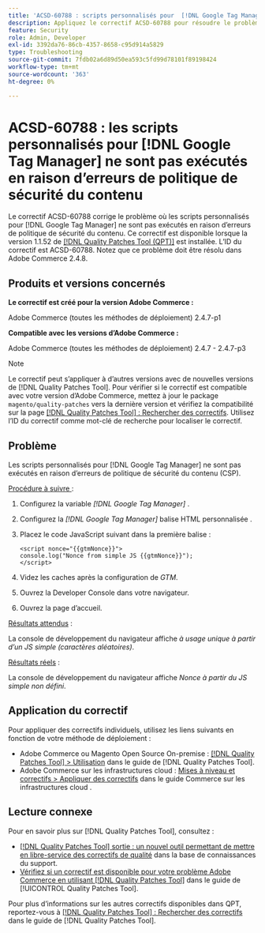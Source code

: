 ```yaml
---
title: 'ACSD-60788 : scripts personnalisés pour  [!DNL Google Tag Manager]  non exécutés en raison d’erreurs CSP'
description: Appliquez le correctif ACSD-60788 pour résoudre le problème d’Adobe Commerce où les scripts personnalisés pour ne sont pas exécutés en raison  [!DNL Google Tag Manager] ’erreurs de la politique de sécurité du contenu (CSP).
feature: Security
role: Admin, Developer
exl-id: 3392da76-86cb-4357-8658-c95d914a5829
type: Troubleshooting
source-git-commit: 7fdb02a6d89d50ea593c5fd99d78101f89198424
workflow-type: tm+mt
source-wordcount: '363'
ht-degree: 0%

---
```


# ACSD-60788 : les scripts personnalisés pour [!DNL Google Tag Manager] ne sont pas exécutés en raison d’erreurs de politique de sécurité du contenu

Le correctif ACSD-60788 corrige le problème où les scripts personnalisés pour [!DNL Google Tag Manager] ne sont pas exécutés en raison d’erreurs de politique de sécurité du contenu. Ce correctif est disponible lorsque la version 1.1.52 de [[!DNL Quality Patches Tool (QPT)]](https://experienceleague.adobe.com/fr/docs/commerce-operations/tools/quality-patches-tool/quality-patches-tool-to-self-serve-quality-patches) est installée. L’ID du correctif est ACSD-60788. Notez que ce problème doit être résolu dans Adobe Commerce 2.4.8.

## Produits et versions concernés

**Le correctif est créé pour la version Adobe Commerce :**

Adobe Commerce (toutes les méthodes de déploiement) 2.4.7-p1

**Compatible avec les versions d’Adobe Commerce :**

Adobe Commerce (toutes les méthodes de déploiement) 2.4.7 - 2.4.7-p3

>[!NOTE]
>
>Le correctif peut s’appliquer à d’autres versions avec de nouvelles versions de [!DNL Quality Patches Tool]. Pour vérifier si le correctif est compatible avec votre version d’Adobe Commerce, mettez à jour le package `magento/quality-patches` vers la dernière version et vérifiez la compatibilité sur la page [[!DNL Quality Patches Tool] : Rechercher des correctifs](https://experienceleague.adobe.com/tools/commerce-quality-patches/index.html?lang=fr). Utilisez l’ID du correctif comme mot-clé de recherche pour localiser le correctif.

## Problème

Les scripts personnalisés pour [!DNL Google Tag Manager] ne sont pas exécutés en raison d’erreurs de politique de sécurité du contenu (CSP).

<u>Procédure à suivre </u> :

1. Configurez la variable *[!DNL Google Tag Manager]* .
1. Configurez la *[!DNL Google Tag Manager]* balise HTML personnalisée .
1. Placez le code JavaScript suivant dans la première balise :

   ```
   <script nonce="{{gtmNonce}}">
   console.log("Nonce from simple JS {{gtmNonce}}");
   </script>
   ```

1. Videz les caches après la configuration de *GTM*.
1. Ouvrez la Developer Console dans votre navigateur.
1. Ouvrez la page d’accueil.

<u>Résultats attendus</u> :

La console de développement du navigateur affiche *à usage unique à partir d’un JS simple (caractères aléatoires)*.

<u>Résultats réels</u> :

La console de développement du navigateur affiche *Nonce à partir du JS simple non défini*.

## Application du correctif

Pour appliquer des correctifs individuels, utilisez les liens suivants en fonction de votre méthode de déploiement :

* Adobe Commerce ou Magento Open Source On-premise : [[!DNL Quality Patches Tool] > Utilisation](/help/tools/quality-patches-tool/usage.md) dans le guide de [!DNL Quality Patches Tool].
* Adobe Commerce sur les infrastructures cloud : [Mises à niveau et correctifs > Appliquer des correctifs](https://experienceleague.adobe.com/docs/commerce-cloud-service/user-guide/develop/upgrade/apply-patches.html?lang=fr) dans le guide Commerce sur les infrastructures cloud .

## Lecture connexe

Pour en savoir plus sur [!DNL Quality Patches Tool], consultez :

* [[!DNL Quality Patches Tool] sortie : un nouvel outil permettant de mettre en libre-service des correctifs de qualité](https://experienceleague.adobe.com/fr/docs/commerce-operations/tools/quality-patches-tool/quality-patches-tool-to-self-serve-quality-patches) dans la base de connaissances du support.
* [Vérifiez si un correctif est disponible pour votre problème Adobe Commerce en utilisant [!DNL Quality Patches Tool]](/help/tools/quality-patches-tool/patches-available-in-qpt/check-patch-for-magento-issue-with-magento-quality-patches.md) dans le guide de [!UICONTROL Quality Patches Tool].


Pour plus d’informations sur les autres correctifs disponibles dans QPT, reportez-vous à [[!DNL Quality Patches Tool] : Rechercher des correctifs](https://experienceleague.adobe.com/tools/commerce-quality-patches/index.html?lang=fr) dans le guide de [!DNL Quality Patches Tool].
